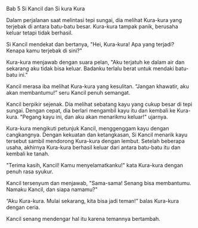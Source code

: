 Bab 5
Si Kancil dan Si kura Kura

Dalam perjalanan saat melintasi tepi sungai, dia melihat Kura-kura yang terjebak di antara batu-batu besar. Kura-kura tampak panik, berusaha keluar tetapi tidak berhasil.

Si Kancil mendekat dan bertanya, "Hei, Kura-kura! Apa yang terjadi? Kenapa kamu terjebak di sini?"

Kura-kura menjawab dengan suara pelan, "Aku terjatuh ke dalam air dan sekarang aku tidak bisa keluar. Badanku terlalu berat untuk mendaki batu-batu ini."

Kancil merasa iba melihat Kura-kura yang kesulitan. “Jangan khawatir, aku akan membantumu!” seru Kancil penuh semangat.

Kancil berpikir sejenak. Dia melihat sebatang kayu yang cukup besar di tepi sungai. Dengan cepat, dia berlari mengambil kayu itu dan kembali ke Kura-kura. "Pegang kayu ini, dan aku akan menarikmu keluar!" ujarnya.

Kura-kura mengikuti petunjuk Kancil, menggenggam kayu dengan cangkangnya. Dengan kekuatan dan ketangkasan, Si Kancil menarik kayu tersebut sambil mendorong Kura-kura dengan lembut. Setelah beberapa usaha, akhirnya Kura-kura berhasil keluar dari antara batu-batu itu dan kembali ke tanah.

"Terima kasih, Kancil! Kamu menyelamatkanku!" kata Kura-kura dengan penuh rasa syukur.

Kancil tersenyum dan menjawab, "Sama-sama! Senang bisa membantumu. Namaku Kancil, dan siapa namamu?"

“Aku Kura-kura. Mulai sekarang, kita bisa jadi teman!” balas Kura-kura dengan ceria.

Kancil senang mendengar hal itu karena temannya bertambah.